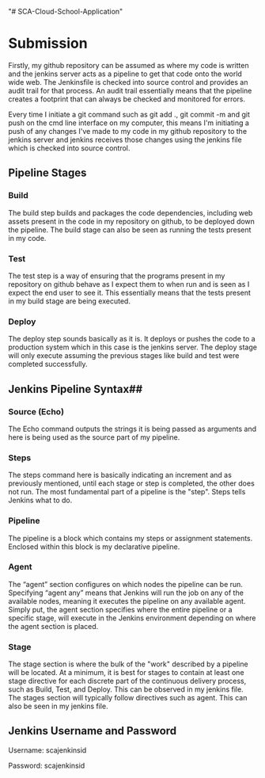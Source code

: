 "# SCA-Cloud-School-Application" 
# Submission #

Firstly, my github repository can be assumed as where my code is written and the jenkins server acts as a pipeline to get that code onto the world wide web. The Jenkinsfile is checked into source control and provides an audit trail for that process. An audit trail essentially means that the pipeline creates a footprint that can always be checked and monitored for errors.
<p> Every time I initiate a git command  such as git add ., git commit -m and git push on the cmd line interface on my computer, this means I'm initiating a push of any changes I've made to my code in my github repository to the jenkins server and jenkins receives those changes using the jenkins file which is checked into source control.</p>

## Pipeline Stages ##
### Build ###
<p>The build step builds and packages the code dependencies, including web assets present in the code in my repository on github, to be deployed down the pipeline. The build stage can also be seen as running the tests present in my code.</p>

### Test ###
<p>The test step is a way of ensuring that the programs present in my repository on github behave as I expect them to when run and is seen as I expect the end user to see it. This essentially means that the tests present in my build stage are being executed. </p>

### Deploy ###
The deploy step sounds basically as it is. It deploys or pushes the code to a production system which in this case is the jenkins server. The deploy stage will only execute assuming the previous stages like build and test were completed successfully.

## Jenkins Pipeline Syntax##

### Source (Echo) ###
The Echo command outputs the strings it is being passed as arguments and here is being used as the source part of my pipeline.

### Steps ###
The steps command here is basically indicating an increment and as previously mentioned, until each stage or step is completed, the other does not run. The most fundamental part of a pipeline is the "step". Steps tells Jenkins what to do.

### Pipeline ###
The pipeline is a block which contains my steps or assignment statements. Enclosed within this block is my declarative pipeline. 

### Agent ###
The “agent” section configures on which nodes the pipeline can be run. Specifying “agent any” means that Jenkins will run the job on any of the available nodes, meaning it executes the pipeline on any available agent. Simply put, the agent section specifies where the entire pipeline or a specific stage, will execute in the Jenkins environment depending on where the agent section is placed.

### Stage ###
The stage section is where the bulk of the "work" described by a pipeline will be located. At a minimum, it is best for stages to contain at least one stage directive for each discrete part of the continuous delivery process, such as Build, Test, and Deploy. This can be observed in my jenkins file. The stages section will typically follow directives such as agent. This can also be seen in my jenkins file.



## Jenkins Username and Password ##
<p>Username: scajenkinsid</p>
<p>Password: scajenkinsid</p>